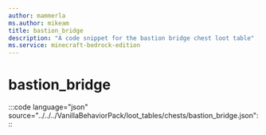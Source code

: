 ```yaml
---
author: mammerla
ms.author: mikeam
title: bastion_bridge
description: "A code snippet for the bastion bridge chest loot table"
ms.service: minecraft-bedrock-edition
---
```


# bastion_bridge

:::code language="json" source="../../../VanillaBehaviorPack/loot_tables/chests/bastion_bridge.json":::
